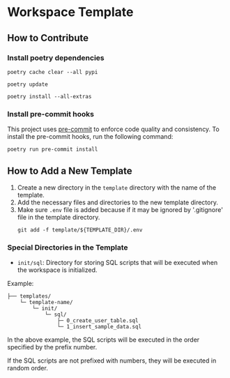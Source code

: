 # Workspace Template

## How to Contribute

### Install poetry dependencies

```shell
poetry cache clear --all pypi

poetry update

poetry install --all-extras
```

### Install pre-commit hooks

This project uses [pre-commit](https://pre-commit.com/) to enforce code quality and consistency. To install the pre-commit hooks, run the following command:

```shell
poetry run pre-commit install
```

## How to Add a New Template

1. Create a new directory in the `template` directory with the name of the template.
2. Add the necessary files and directories to the new template directory.
3. Make sure `.env` file is added because if it may be ignored by '.gitignore' file in the template directory.
    ```shell
    git add -f template/${TEMPLATE_DIR}/.env
    ```

### Special Directories in the Template

- `init/sql`: Directory for storing SQL scripts that will be executed when the workspace is initialized.

Example:

```text
├── templates/
    └─ template-name/
        └─ init/
            └─ sql/
                ├─ 0_create_user_table.sql
                └─ 1_insert_sample_data.sql
```

In the above example, the SQL scripts will be executed in the order specified by the prefix number.

If the SQL scripts are not prefixed with numbers, they will be executed in random order.
